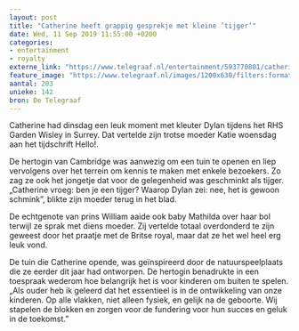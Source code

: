 ```yaml
---
layout: post
title: "Catherine heeft grappig gesprekje met kleine ’tijger’"
date: Wed, 11 Sep 2019 11:55:00 +0200
categories: 
- entertainment 
- royalty 
externe_link: "https://www.telegraaf.nl/entertainment/593770801/catherine-heeft-grappig-gesprekje-met-kleine-tijger"
feature_image: "https://www.telegraaf.nl/images/1200x630/filters:format(jpeg):quality(80)/cdn-kiosk-api.telegraaf.nl/26e359b0-d472-11e9-896b-02c309bc01c1.jpg"
aantal: 203
unieke: 142
bron: De Telegraaf
---
```


<p class="intro">Catherine had dinsdag een leuk moment met kleuter Dylan tijdens het RHS Garden Wisley in Surrey. Dat vertelde zijn trotse moeder Katie woensdag aan het tijdschrift Hello!.</p> <p>De hertogin van Cambridge was aanwezig om een tuin te openen en liep vervolgens over het terrein om kennis te maken met enkele bezoekers. Zo zag ze ook het jongetje dat voor de gelegenheid was geschminkt als tijger. „Catherine vroeg: ben je een tijger? Waarop Dylan zei: nee, het is gewoon schmink”, blikte zijn moeder terug in het blad.</p><p>De echtgenote van prins William aaide ook baby Mathilda over haar bol terwijl ze sprak met diens moeder. Zij vertelde totaal overdonderd te zijn geweest door het praatje met de Britse royal, maar dat ze het wel heel erg leuk vond.</p><p>De tuin die Catherine opende, was geïnspireerd door de natuurspeelplaats die ze eerder dit jaar had ontworpen. De hertogin benadrukte in een toespraak wederom hoe belangrijk het is voor kinderen om buiten te spelen. „Als ouder heb ik geleerd dat het essentieel is in de ontwikkeling van onze kinderen. Op alle vlakken, niet alleen fysiek, en gelijk na de geboorte. Wij stapelen de blokken en zorgen voor de fundering voor hun succes en geluk in de toekomst.”</p>
